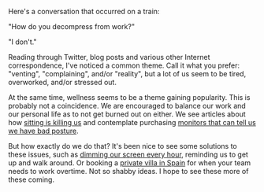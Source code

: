 

Here's a conversation that occurred on a train:

"How do you decompress from work?"

"I don't."

Reading through Twitter, blog posts and various other Internet correspondence, I've noticed a common theme.
Call it what you prefer: "venting", "complaining", and/or "reality", but a lot of us seem to be tired,
overworked, and/or stressed out. 

At the same time, wellness seems to be a theme gaining popularity. This is probably not a coincidence. We are
encouraged to balance our work and our personal life as to not get burned out on either. We see articles about
how [sitting is killing us](http://www.howtogeek.com/93822/sitting-is-killing-you-infographic/) and
contemplate purchasing [monitors that can tell us we have bad
posture](http://www.cnn.com/2012/04/09/tech/innovation/philips-monitor-better-posture/index.html).

But how exactly do we do that? It's been nice to see some solutions to these issues, such as  [ dimming our
screen every hour](http://breaktimeapp.com/), reminding us to get up and walk around. Or booking a [ private
villa in Spain](http://twitter.com/#!/simpleasmilk/status/187964612212301825) for when your team needs to work
overtime. Not so shabby ideas. I hope to see these more of these coming. 